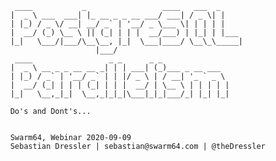









           ____           _                 ____   ___  _
          |  _ \ ___  ___| |_ __ _ _ __ ___/ ___| / _ \| |
          | |_) / _ \/ __| __/ _` | '__/ _ \___ \| | | | |
          |  __/ (_) \__ \ || (_| | | |  __/___) | |_| | |___
          |_|   \___/|___/\__\__, |_|  \___|____/ \__\_\_____|
                             |___/
           ____                 _ _      _ _
          |  _ \ __ _ _ __ __ _| | | ___| (_)___ _ __ ___
          | |_) / _` | '__/ _` | | |/ _ \ | / __| '_ ` _ \ 
          |  __/ (_| | | | (_| | | |  __/ | \__ \ | | | | |
          |_|   \__,_|_|  \__,_|_|_|\___|_|_|___/_| |_| |_|

          Do's and Dont's...


          Swarm64, Webinar 2020-09-09
          Sebastian Dressler | sebastian@swarm64.com | @theDressler


